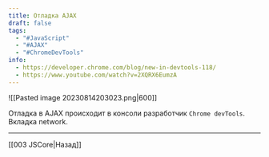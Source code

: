 ```yaml
---
title: Отладка AJAX
draft: false
tags:
  - "#JavaScript"
  - "#AJAX"
  - "#ChromeDevTools"
info:
  - https://developer.chrome.com/blog/new-in-devtools-118/
  - https://www.youtube.com/watch?v=2XQRX6EumzA
---
```

![[Pasted image 20230814203023.png|600]]

Отладка в AJAX происходит в консоли разработчик `Chrome devTools`.
Вкладка network.

---

[[003 JSCore|Назад]]